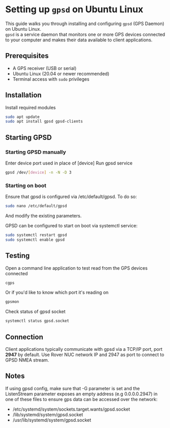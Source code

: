 # Setting up `gpsd` on Ubuntu Linux

This guide walks you through installing and configuring `gpsd` (GPS Daemon) on Ubuntu Linux.  
`gpsd` is a service daemon that monitors one or more GPS devices connected to your computer and makes their data available to client applications.

## Prerequisites

- A GPS receiver (USB or serial)
- Ubuntu Linux (20.04 or newer recommended)
- Terminal access with `sudo` privileges


## Installation
Install required modules
```bash
sudo apt update
sudo apt install gpsd gpsd-clients
```

## Starting GPSD

### Starting GPSD manually
Enter device port used in place of [device]
Run gpsd service
```bash
gpsd /dev/[device] -n -N -D 3
```

### Starting on boot
Ensure that gpsd is configured via /etc/default/gpsd. To do so:

```bash
sudo nano /etc/default/gpsd
```
And modify the existing parameters.

GPSD can be configured to start on boot via systemctl service:

```bash
sudo systemctl restart gpsd
sudo systemctl enable gpsd
```

## Testing
Open a command line application to test read from the GPS devices connected

```bash
cgps 
```
Or if you'd like to know which port it's reading on
```bash
gpsmon
```

Check status of gpsd socket

```bash
systemctl status gpsd.socket
```

## Connection
Client applications typically communicate with gpsd via a TCP/IP port, port **2947** by default. Use Rover NUC network IP and 2947 as port to connect to GPSD NMEA stream.

## Notes
If using gpsd config, make sure that -G parameter is set and the ListenStream parameter exposes an empty address (e.g 0.0.0.0.2947) in one of these files to ensure gps data can be accessed over the network: 
- /etc/systemd/system/sockets.target.wants/gpsd.socket
- /lib/systemd/system/gpsd.socket
- /usr/lib/systemd/system/gpsd.socket

